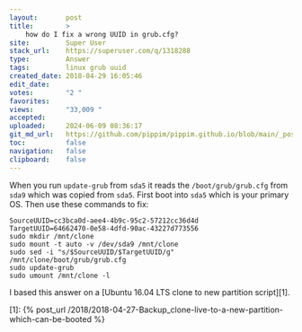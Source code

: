 ```yaml
---
layout:       post
title:        >
    how do I fix a wrong UUID in grub.cfg?
site:         Super User
stack_url:    https://superuser.com/q/1318288
type:         Answer
tags:         linux grub uuid
created_date: 2018-04-29 16:05:46
edit_date:    
votes:        "2 "
favorites:    
views:        "33,009 "
accepted:     
uploaded:     2024-06-09 08:36:17
git_md_url:   https://github.com/pippim/pippim.github.io/blob/main/_posts/2018/2018-04-29-how-do-I-fix-a-wrong-UUID-in-grub.cfg_.md
toc:          false
navigation:   false
clipboard:    false
---
```


When you run `update-grub` from `sda5` it reads the `/boot/grub/grub.cfg` from `sda9` which was copied from `sda5`. First boot into `sda5` which is your primary OS. Then use these commands to fix:

``` 
SourceUUID=cc3bca0d-aee4-4b9c-95c2-57212cc36d4d
TargetUUID=64662470-0e58-4dfd-90ac-43227d773556
sudo mkdir /mnt/clone
sudo mount -t auto -v /dev/sda9 /mnt/clone
sudo sed -i "s/$SourceUUID/$TargetUUID/g" /mnt/clone/boot/grub/grub.cfg
sudo update-grub
sudo umount /mnt/clone -l
```

I based this answer on a [Ubuntu 16.04 LTS clone to new partition script][1].


  [1]: {% post_url /2018/2018-04-27-Backup_clone-live-to-a-new-partition-which-can-be-booted %}
